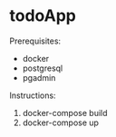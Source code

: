 # todoApp

Prerequisites:
- docker
- postgresql
- pgadmin

Instructions:
1. docker-compose build
2. docker-compose up
